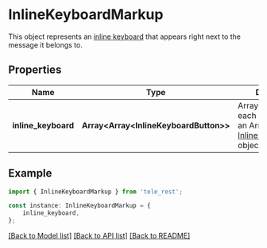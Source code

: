 # InlineKeyboardMarkup

This object represents an [inline keyboard](https://core.telegram.org/bots/features#inline-keyboards) that appears right next to the message it belongs to.

## Properties

Name | Type | Description | Notes
------------ | ------------- | ------------- | -------------
**inline_keyboard** | **Array&lt;Array&lt;InlineKeyboardButton&gt;&gt;** | Array of button rows, each represented by an Array of [InlineKeyboardButton](https://core.telegram.org/bots/api/#inlinekeyboardbutton) objects | [default to undefined]

## Example

```typescript
import { InlineKeyboardMarkup } from 'tele_rest';

const instance: InlineKeyboardMarkup = {
    inline_keyboard,
};
```

[[Back to Model list]](../README.md#documentation-for-models) [[Back to API list]](../README.md#documentation-for-api-endpoints) [[Back to README]](../README.md)
